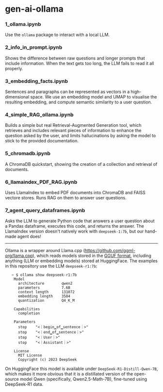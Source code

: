 # gen-ai-ollama

### 1_ollama.ipynb  

Use the `ollama` package to interact with a local LLM.

### 2_info_in_prompt.ipynb

Shows the difference between raw questions and longer prompts that include information. When the text gets too long, the LLM fails to read it all properly.

### 3_embedding_facts.ipynb

Sentences and paragraphs can be represented as vectors in a high-dimensional space. We use an embedding model and UMAP to visualise the resulting embedding, and compute semantic similarity to a user question.

### 4_simple_RAG_ollama.ipynb

Builds a simple but real Retrieval-Augmented Generation tool, which retrieves and includes relevant pieces of information to enhance the question asked by the user, and limits hallucinations by asking the model to stick to the provided documentation.

### 5_chromadb.ipynb

A ChromaDB quickstart, showing the creation of a collection and retrieval of documents.

### 6_llamaindex_PDF_RAG.ipynb

Uses LlamaIndex to embed PDF documents into ChromaDB and FAISS vectore stores. Runs RAG on them to answer user questions.

### 7_agent_query_dataframes.ipynb

Asks the LLM to generate Python code that answers a user question about a Pandas dataframe, executes this code, and returns the answer. The LlamaIndex version doesn't natively work with `deepseek-1:7b`, but our hand-made agent does!

------

Ollama is a wrapper around Llama.cpp (https://github.com/ggml-org/llama.cpp), which reads models stored in the [GGUF format](https://huggingface.co/docs/hub/en/gguf), including anything (LLM or embedding models) stored at HuggingFace. The examples in this repository use the LLM `deepseek-r1:7b`:

       ~ $ ollama show deepseek-r1:7b
        Model
          architecture        qwen2     
          parameters          7.6B      
          context length      131072    
          embedding length    3584      
          quantization        Q4_K_M    
      
        Capabilities
          completion    
      
        Parameters
          stop    "<｜begin▁of▁sentence｜>"    
          stop    "<｜end▁of▁sentence｜>"      
          stop    "<｜User｜>"                 
          stop    "<｜Assistant｜>"            
      
        License
          MIT License                    
          Copyright (c) 2023 DeepSeek  

On HuggingFace this model is available under `DeepSeek-R1-Distill-Qwen-7B`, which makes it more obvious that it is a distillated version of the open-source model Qwen (specifically, Qwen2.5-Math-7B), fine-tuned using DeepSeek-R1 data.

